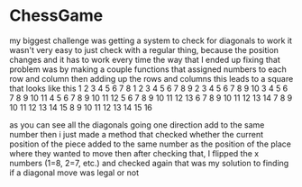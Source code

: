 # ChessGame
my biggest challenge was getting a system to check for diagonals to work
it wasn't very easy to just check with a regular thing, because the position changes and it has to work every time
the way that I ended up fixing that problem was by making a couple functions that assigned numbers to each row and column
then adding up the rows and columns
this leads to a square that looks like this
  1  2  3  4  5  6  7  8
1 2  3  4  5  6  7  8  9
2 3  4  5  6  7  8  9  10
3 4  5  6  7  8  9  10 11
4 5  6  7  8  9  10 11 12
5 6  7  8  9  10 11 12 13
6 7  8  9  10 11 12 13 14
7 8  9  10 11 12 13 14 15
8 9  10 11 12 13 14 15 16

as you can see all the diagonals going one direction add to the same number
then i just made a method that checked whether the current position of the piece added to the same number as the position of the place where they wanted to move
then after checking that, I flipped the x numbers (1=8, 2=7, etc.) and checked again
that was my solution to finding if a diagonal move was legal or not
